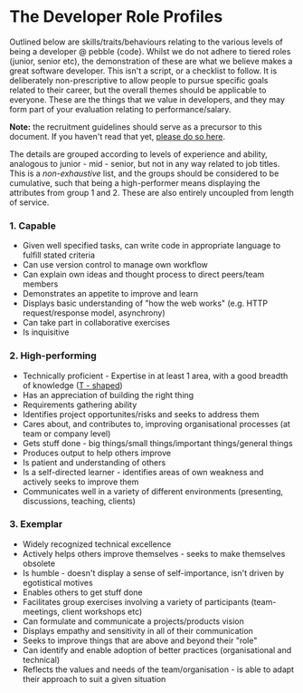 # The Developer Role Profiles

Outlined below are skills/traits/behaviours relating to the various levels of being a developer @ pebble {code}. Whilst we do not adhere to tiered roles (junior, senior etc), the demonstration of these are what we believe makes a great software developer. This isn't a script, or a checklist to follow. It is deliberately non-prescriptive to allow people to pursue specific goals related to their career, but the overall themes should be applicable to everyone. These are the things that we value in developers, and they may form part of your evaluation relating to performance/salary.

**Note:** the recruitment guidelines should serve as a precursor to this document. If you haven't read that yet, [please do so here](https://github.com/pebblecode/pebble-handbook/tree/master/great-people/hiring-great-talent/developer).

The details are grouped according to levels of experience and ability, analogous to junior - mid - senior, but not in any way related to job titles. This is a *non-exhaustive* list, and the groups should be considered to be cumulative, such that being a high-performer means displaying the attributes from group 1 and 2. These are also entirely uncoupled from length of service.

### 1. Capable

- Given well specified tasks, can write code in appropriate language to fulfill stated criteria
- Can use version control to manage own workflow
- Can explain own ideas and thought process to direct peers/team members
- Demonstrates an appetite to improve and learn
- Displays basic understanding of "how the web works" (e.g. HTTP request/response model, asynchrony)
- Can take part in collaborative exercises
- Is inquisitive


### 2. High-performing

- Technically proficient - Expertise in at least 1 area, with a good breadth of knowledge ([T - shaped](https://en.wikipedia.org/wiki/T-shaped_skills))
- Has an appreciation of building the right thing
- Requirements gathering ability
- Identifies project opportunites/risks and seeks to address them
- Cares about, and contributes to, improving organisational processes (at team or company level)
- Gets stuff done - big things/small things/important things/general things
- Produces output to help others improve
- Is patient and understanding of others
- Is a self-directed learner - identifies areas of own weakness and actively seeks to improve them
- Communicates well in a variety of different environments (presenting, discussions, teaching, clients)


### 3. Exemplar

- Widely recognized technical excellence
- Actively helps others improve themselves - seeks to make themselves obsolete
- Is humble - doesn't display a sense of self-importance, isn't driven by egotistical motives
- Enables others to get stuff done
- Facilitates group exercises involving a variety of participants (team-meetings, client workshops etc)
- Can formulate and communicate a projects/products vision
- Displays empathy and sensitivity in all of their communication
- Seeks to improve things that are above and beyond their "role"
- Can identify and enable adoption of better practices (organisational and technical)
- Reflects the values and needs of the team/organisation - is able to adapt their approach to suit a given situation
